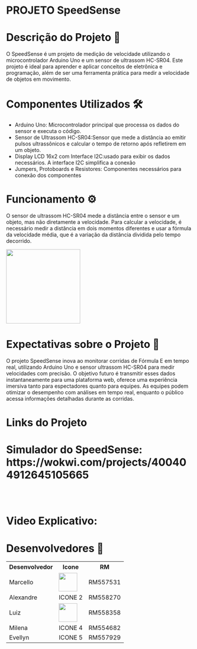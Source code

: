 <h1>PROJETO SpeedSense<h1/>
<h1>Descrição do Projeto 📝</h1>
<p>O SpeedSense é um projeto de medição de velocidade utilizando o microcontrolador Arduino Uno e um sensor de ultrassom HC-SR04. Este projeto é ideal para aprender e aplicar conceitos de eletrônica e programação, além de ser uma ferramenta prática para medir a velocidade de objetos em movimento.<p/>
<h1>Componentes Utilizados 🛠️</h1>
<ul>
<li>Arduino Uno: Microcontrolador principal que processa os dados do sensor e executa o código.</li>
<li>Sensor de Ultrassom HC-SR04:Sensor que mede a distância ao emitir pulsos ultrassônicos e calcular o tempo de retorno após refletirem em um objeto.</li>
<li>Display LCD 16x2 com Interface I2C:usado para exibir os dados necessários. A interface I2C simplifica a conexão</li>
<li>Jumpers, Protoboards e Resistores: Componentes necessários para conexão dos componentes</li>
</ul>
<h1>Funcionamento ⚙️</h1>
<p> O sensor de ultrassom HC-SR04 mede a distância entre o sensor e um objeto, mas não diretamente a velocidade. Para calcular a velocidade, é necessário medir a distância em dois momentos diferentes e usar a fórmula da velocidade média, que é a variação da distância dividida pelo tempo decorrido.</p>
<img width= 200px src="https://s2-g1.glbimg.com/j4SEoceYzguiR3nEPTFFQrsH4vQ=/0x0:747x275/984x0/smart/filters:strip_icc()/i.s3.glbimg.com/v1/AUTH_59edd422c0c84a879bd37670ae4f538a/internal_photos/bs/2021/f/U/zAYHoqS9AppzlLnJ449Q/formula1.png">
<h1>Expectativas sobre o Projeto 🌟</h1>
<p>O projeto SpeedSense inova ao monitorar corridas de Fórmula E em tempo real, utilizando Arduino Uno e sensor ultrassom HC-SR04 para medir velocidades com precisão. O objetivo futuro é transmitir esses dados instantaneamente para uma plataforma web, oferece uma experiência imersiva tanto para espectadores quanto para equipes. As equipes podem otimizar o desempenho com análises em tempo real, enquanto o público acessa informações detalhadas durante as corridas.</p>
<h1>Links do Projeto<h1/>
<p>Simulador do SpeedSense: https://wokwi.com/projects/400404912645105665</p><br>
<p>Video Explicativo: </p>
  
<h1>Desenvolvedores 🤝</h1>
<table>
<tr>
<th>Desenvolvedor</th>
<th>Icone</th>
<th>RM</th>
</tr>
<tr></tr>
<td>Marcello</td>
<td><a href="https://github.com/MarcelloFMoreira"><img src="https://avatars.githubusercontent.com/u/161846509?v=4" height="50" style="max-width: 100%;"></a></td>
<td>RM557531</td>
<tr>
<td>Alexandre </td>
<td>ICONE 2</td>
<td>RM558270</td>
 </tr>
<tr>
<td>Luiz</td>
<td><a href="https://github.com/luyz-gusta"><img src="https://avatars.githubusercontent.com/u/110852235?v=4" height="50" style="max-width: 100%;"></a></td>
<td>RM558358</td>
 </tr>
<tr>
<td>Milena</td>
<td>ICONE 4</td>
<td>RM554682</td>
 </tr>
 <tr>
<td>Evellyn</td>
<td>ICONE 5</td>
<td>RM557929</td>
 </tr>
  
</table>

